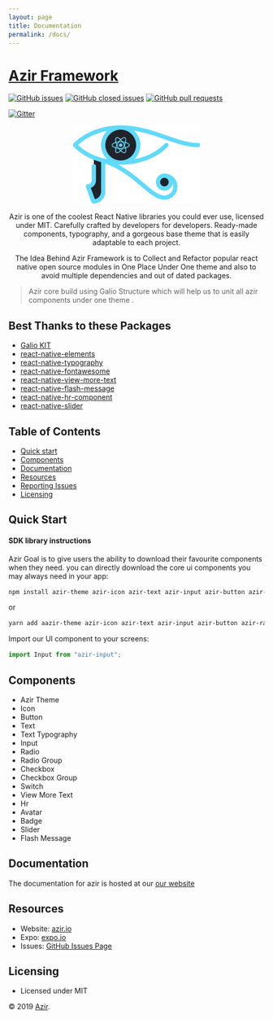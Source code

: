 ```yaml
---
layout: page
title: Documentation
permalink: /docs/
---
```


# [Azir Framework](https://www.azir.io)

 <!-- ![GitHub package.json version](https://img.shields.io/github/package-json/v/galio-org/galio.svg) -->

<!-- [![Tweet](https://img.shields.io/twitter/url/http/shields.io.svg?style=social&logo=twitter)](https://twitter.com/home?status=Galio,%20a%20free%20and%20beautiful%20UI%20framework%20https%3A//galio.io/%20%23reactnative%20%23react%20%23design%20%23developers%20%23freebie%20via%20%40galioframework) -->

[![GitHub issues](https://img.shields.io/github/issues/abodehq/azir.svg?style=popout)](https://github.com/abodehq/azir/issues)
[![GitHub closed issues](https://img.shields.io/github/issues-closed/abodehq/azir.svg)](https://github.com/abodehq/azir/issues?q=is%3Aissue+is%3Aclosed)
[![GitHub pull requests](https://img.shields.io/github/issues-pr/abodehq/azir.svg)](https://github.com/abodehq/azir/pulls)

<!-- [![GitHub closed pull requests](https://img.shields.io/github/issues-pr-closed/galio-org/galio.svg)](https://github.com/galio-org/galio/pulls?q=is%3Apr+is%3Aclosed) -->

[![Gitter](https://badges.gitter.im/NIT-dgp/General.svg)](https://gitter.im/azir-community)

<!-- [![npm](https://img.shields.io/npm/dm/galio-framework.svg)](https://www.npmjs.com/package/galio-framework) -->

<!-- [![Backers on Open Collective](https://opencollective.com/azir/backers/badge.svg)](#backers)
[![Sponsors on Open Collective](https://opencollective.com/azir/sponsors/badge.svg)](#sponsors) -->

<p align="center">
  <img src="../assets/img/logomain.png">
  <p align="center">Azir is one of the coolest React Native libraries you could ever use, licensed under MIT. Carefully crafted by developers for developers. Ready-made components, typography, and a gorgeous base theme that is easily adaptable to each project.</p>
    <p align="center">The Idea Behind Azir Framework is to Collect and Refactor popular react native open source modules in One Place Under One theme and also to avoid multiple dependencies and out of dated packages.  </p>
</p>

> Azir core build using Galio Structure which will help us to unit all azir components under one theme .

## Best Thanks to these Packages

- [Galio KIT](https://github.com/galio-org/galio)
- [react-native-elements](https://react-native-training.github.io/react-native-elements)
- [react-native-typography](https://github.com/hectahertz/react-native-typography#readme)
- [react-native-fontawesome](https://www.npmjs.com/package/react-native-fontawesome)
- [react-native-view-more-text](https://www.npmjs.com/package/react-native-view-more-text)
- [react-native-flash-message](https://github.com/lucasferreira/react-native-flash-message)
- [react-native-hr-component](https://www.npmjs.com/package/react-native-hr-component)
- [react-native-slider](https://github.com/jeanregisser/react-native-slider)

## Table of Contents

- [Quick start](#quick-start)
- [Components](#components)
- [Documentation](#documentation)
- [Resources](#resources)
- [Reporting Issues](#reporting-issues)
- [Licensing](#licensing)

<!-- <p align="center">
  <img src="https://raw.githubusercontent.com/galio-org/galio-org.github.io/master/img/readme3.jpg">
  <img src="https://i.imgur.com/8kcSRNl.png">
  <img src="https://i.imgur.com/KLM1Zbw.png">
</p> -->

## Quick Start

#### SDK library instructions

Azir Goal is to give users the ability to download their favourite components when they need. you can directly download the core ui components you may always need in your app:

```bash
npm install azir-theme azir-icon azir-text azir-input azir-button azir-radio azir-avatar azir-badge azir-hr --save
```

or

```sh
yarn add aazir-theme azir-icon azir-text azir-input azir-button azir-radio azir-avatar azir-badge azir-hr
```

Import our UI component to your screens:

```js
import Input from "azir-input";
```

## Components

- Azir Theme
- Icon
- Button
- Text
- Text Typography
- Input
- Radio
- Radio Group
- Checkbox
- Checkbox Group
- Switch
- View More Text
- Hr
- Avatar
- Badge
- Slider
- Flash Message

## Documentation

The documentation for azir is hosted at our [our website](https://azir.io/docs)

## Resources

- Website: [azir.io](https://azir.io)
- Expo: [expo.io](https://expo.io?ref=azir-repo)
- Issues: [GitHub Issues Page](https://github.com/abodehq/azir/issues)

<!-- ## Reporting Issues

We use GitHub Issues as the official bug tracker for Galio. Here are some advices for our users that want to report an issue:

1. Make sure that you are using the latest version of Galio. Check for your fork's master branch status and see if it's up to date with the upstream/master (our repository)
2. Provide us with reproductible steps for the issue.
3. Some issues may be platform specific, so specifying what platform and if it's a simulator or a hardware device will help a lot. -->

<!-- ## Contributors

This project exists thanks to all the people who contribute. [[Contribute](CONTRIBUTING.md)].
<a href="https://github.com/galio-org/galio/contributors"><img src="https://opencollective.com/galio/contributors.svg?width=890&button=false" /></a> -->

<!-- ## Backers

Thank you to all our backers! 🙏 [[Become a backer](https://opencollective.com/galio#backer)]

<a href="https://opencollective.com/galio#backers" target="_blank"><img src="https://opencollective.com/galio/backers.svg?width=890"></a> -->

<!-- ## Sponsors

Support this project by becoming a sponsor. Your logo will show up here with a link to your website. [[Become a sponsor](https://opencollective.com/galio#sponsor)]

<a href="https://opencollective.com/galio/sponsor/0/website" target="_blank"><img src="https://opencollective.com/galio/sponsor/0/avatar.svg"></a>
<a href="https://opencollective.com/galio/sponsor/1/website" target="_blank"><img src="https://opencollective.com/galio/sponsor/1/avatar.svg"></a>
<a href="https://opencollective.com/galio/sponsor/2/website" target="_blank"><img src="https://opencollective.com/galio/sponsor/2/avatar.svg"></a>
<a href="https://opencollective.com/galio/sponsor/3/website" target="_blank"><img src="https://opencollective.com/galio/sponsor/3/avatar.svg"></a>
<a href="https://opencollective.com/galio/sponsor/4/website" target="_blank"><img src="https://opencollective.com/galio/sponsor/4/avatar.svg"></a>
<a href="https://opencollective.com/galio/sponsor/5/website" target="_blank"><img src="https://opencollective.com/galio/sponsor/5/avatar.svg"></a>
<a href="https://opencollective.com/galio/sponsor/6/website" target="_blank"><img src="https://opencollective.com/galio/sponsor/6/avatar.svg"></a>
<a href="https://opencollective.com/galio/sponsor/7/website" target="_blank"><img src="https://opencollective.com/galio/sponsor/7/avatar.svg"></a>
<a href="https://opencollective.com/galio/sponsor/8/website" target="_blank"><img src="https://opencollective.com/galio/sponsor/8/avatar.svg"></a>
<a href="https://opencollective.com/galio/sponsor/9/website" target="_blank"><img src="https://opencollective.com/galio/sponsor/9/avatar.svg"></a> -->

## Licensing

- Licensed under MIT

© 2019 [Azir](https://azir.io).
